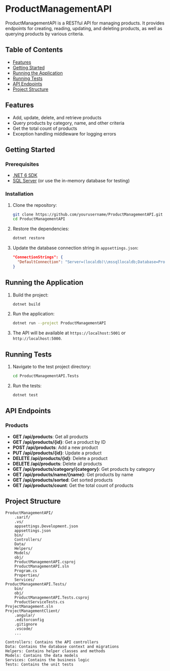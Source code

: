 # ProductManagementAPI

ProductManagementAPI is a RESTful API for managing products. It provides endpoints for creating, reading, updating, and deleting products, as well as querying products by various criteria.

## Table of Contents

- [Features](#features)
- [Getting Started](#getting-started)
- [Running the Application](#running-the-application)
- [Running Tests](#running-tests)
- [API Endpoints](#api-endpoints)
- [Project Structure](#project-structure)

## Features

- Add, update, delete, and retrieve products
- Query products by category, name, and other criteria
- Get the total count of products
- Exception handling middleware for logging errors

## Getting Started

### Prerequisites

- [.NET 6 SDK](https://dotnet.microsoft.com/download/dotnet/6.0)
- [SQL Server](https://www.microsoft.com/en-us/sql-server/sql-server-downloads) (or use the in-memory database for testing)

### Installation

1. Clone the repository:

    ```sh
    git clone https://github.com/yourusername/ProductManagementAPI.git
    cd ProductManagementAPI
    ```

2. Restore the dependencies:

    ```sh
    dotnet restore
    ```

3. Update the database connection string in `appsettings.json`:

    ```json
    "ConnectionStrings": {
      "DefaultConnection": "Server=(localdb)\\mssqllocaldb;Database=ProductManagementDB;Trusted_Connection=True;MultipleActiveResultSets=true"
    }
    ```

## Running the Application

1. Build the project:

    ```sh
    dotnet build
    ```

2. Run the application:

    ```sh
    dotnet run --project ProductManagementAPI
    ```

3. The API will be available at `https://localhost:5001` or `http://localhost:5000`.

## Running Tests

1. Navigate to the test project directory:

    ```sh
    cd ProductManagementAPI.Tests
    ```

2. Run the tests:

    ```sh
    dotnet test
    ```

## API Endpoints

### Products

- **GET /api/products**: Get all products
- **GET /api/products/{id}**: Get a product by ID
- **POST /api/products**: Add a new product
- **PUT /api/products/{id}**: Update a product
- **DELETE /api/products/{id}**: Delete a product
- **DELETE /api/products**: Delete all products
- **GET /api/products/category/{category}**: Get products by category
- **GET /api/products/name/{name}**: Get products by name
- **GET /api/products/sorted**: Get sorted products
- **GET /api/products/count**: Get the total count of products

## Project Structure

```plaintext
ProductManagementAPI/
    .sarif/
    .vs/
    appsettings.Development.json
    appsettings.json
    bin/
    Controllers/
    Data/
    Helpers/
    Models/
    obj/
    ProductManagementAPI.csproj
    ProductManagementAPI.sln
    Program.cs
    Properties/
    Services/
ProductManagementAPI.Tests/
    bin/
    obj/
    ProductManagementAPI.Tests.csproj
    ProductServiceTests.cs
ProjectManagement.sln
ProjectManagementClient/
    .angular/
    .editorconfig
    .gitignore
    .vscode/
    ...

Controllers: Contains the API controllers
Data: Contains the database context and migrations
Helpers: Contains helper classes and methods
Models: Contains the data models
Services: Contains the business logic
Tests: Contains the unit tests